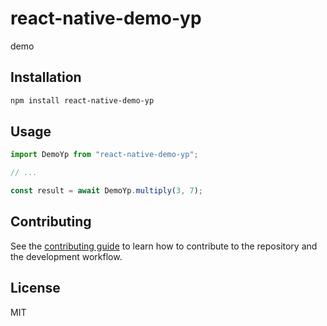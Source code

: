 # react-native-demo-yp

demo

## Installation

```sh
npm install react-native-demo-yp
```

## Usage

```js
import DemoYp from "react-native-demo-yp";

// ...

const result = await DemoYp.multiply(3, 7);
```

## Contributing

See the [contributing guide](CONTRIBUTING.md) to learn how to contribute to the repository and the development workflow.

## License

MIT
